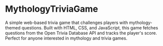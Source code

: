 # MythologyTriviaGame
A simple web-based trivia game that challenges players with mythology-themed questions. Built with HTML, CSS, and JavaScript, this game fetches questions from the Open Trivia Database API and tracks the player's score. Perfect for anyone interested in mythology and trivia games.
